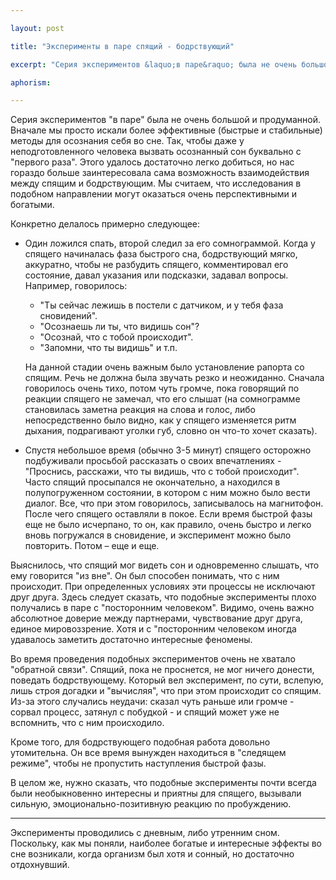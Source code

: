 ```yaml
---

layout: post

title: "Эксперименты в паре спящий - бодрствующий"

excerpt: "Серия экспериментов &laquo;в паре&raquo; была не очень большой и продуманной. Вначале мы просто искали более эффективные (быстрые и стабильные) методы для осознания себя во сне. Так чтобы даже у неподготовленного человека надежно вызвать осознанный сон. Этого действительно легко удалось добиться, но гораздо больше нас заинтересовала сама по себе возможность взаимодействия между спящим и бодрствующим"

aphorism:

---
```


Серия экспериментов "в паре" была не очень большой и продуманной. Вначале мы просто искали более эффективные (быстрые и стабильные) методы для осознания себя во сне. Так, чтобы даже у неподготовленного человека вызвать осознанный сон буквально с "первого раза". Этого удалось достаточно легко добиться, но нас гораздо больше заинтересовала сама возможность взаимодействия между спящим и бодрствующим. Мы считаем, что исследования в подобном направлении могут оказаться очень перспективными и богатыми.

Конкретно делалось примерно следующее:

+ Один ложился спать, второй следил за его сомнограммой. Когда у спящего начиналась фаза быстрого сна, бодрствующий мягко, аккуратно, чтобы не разбудить спящего, комментировал его состояние, давал указания или подсказки, задавал вопросы. Например, говорилось:
	
	+ "Ты сейчас лежишь в постели с датчиком, и у тебя фаза сновидений".
	+ "Осознаешь ли ты, что видишь сон"?
	+ "Осознай, что с тобой происходит".
	+ "Запомни, что ты видишь" и т.п.

	
    На данной стадии очень важным было установление рапорта со спящим. Речь не должна была звучать резко и неожиданно. Сначала говорилось очень тихо, потом чуть громче, пока говорящий по реакции спящего не замечал, что его слышат (на сомнограмме становилась заметна реакция на слова и голос, либо непосредственно было видно, как у спящего изменяется ритм дыхания, подрагивают уголки губ, словно он что-то хочет сказать).

+ Спустя небольшое время (обычно 3-5 минут) спящего осторожно подбуживали просьбой рассказать о своих впечатлениях - "Проснись, расскажи, что ты видишь, что с тобой происходит". Часто спящий просыпался не окончательно, а находился в полупогруженном состоянии, в котором с ним можно было вести диалог. Все, что при этом говорилось, записывалось на магнитофон. После чего спящего оставляли в покое. Если время быстрой фазы еще не было исчерпано, то он, как правило, очень быстро и легко вновь погружался в сновидение, и эксперимент можно было повторить. Потом – еще и еще.

Выяснилось, что спящий мог видеть сон и одновременно слышать, что ему говорится "из вне". Он был способен понимать, что с ним происходит. При определенных условиях эти процессы не исключают друг друга. Здесь следует сказать, что подобные эксперименты плохо получались в паре с "посторонним человеком". Видимо, очень важно абсолютное доверие между партнерами, чувствование друг друга, единое мировоззрение. Хотя и с "посторонним человеком иногда удавалось заметить достаточно интересные феномены.

Во время проведения подобных экспериментов очень не хватало "обратной связи". Спящий, пока не проснется, не мог ничего донести, поведать бодрствующему. Который вел эксперимент, по сути, вслепую, лишь строя догадки и "вычисляя", что при этом происходит со спящим. Из-за этого случались неудачи: сказал чуть раньше или громче - сорвал процесс, затянул с побудкой - и спящий может уже не вспомнить, что с ним происходило. 

Кроме того, для бодрствующего подобная работа довольно утомительна. Он все время вынужден находиться в "следящем режиме", чтобы не пропустить наступления быстрой фазы.

В целом же, нужно сказать, что подобные эксперименты почти всегда были необыкновенно интересны и приятны для спящего, вызывали сильную, эмоционально-позитивную реакцию по пробуждению.

*************

Эксперименты проводились с дневным, либо утренним сном. Поскольку, как мы поняли, наиболее богатые и интересные эффекты во сне возникали, когда организм был хотя и сонный, но достаточно отдохнувший.



